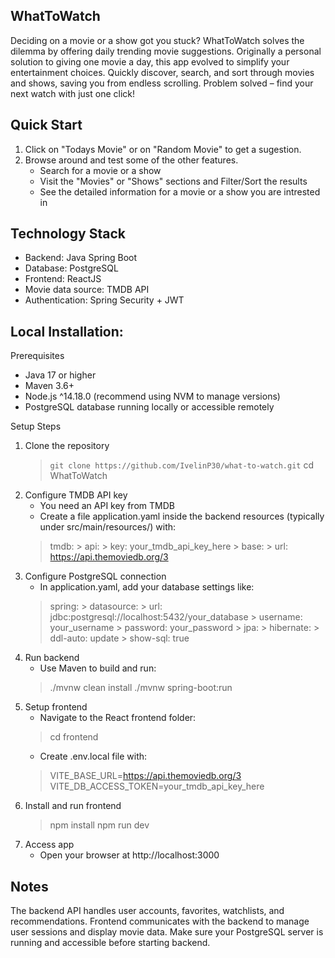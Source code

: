 ## WhatToWatch
Deciding on a movie or a show got you stuck? WhatToWatch solves the dilemma by offering daily trending movie suggestions. Originally a personal solution to giving one movie a day, this app evolved to simplify your entertainment choices. Quickly discover, search, and sort through movies and shows, saving you from endless scrolling. Problem solved – find your next watch with just one click!


## Quick Start
1. Click on "Todays Movie" or on "Random Movie" to get a sugestion.
2. Browse around and test some of the other features.
    - Search for a movie or a show
    - Visit the "Movies" or "Shows" sections and Filter/Sort the results
    - See the detailed information for a movie or a show you are intrested in

## Technology Stack

- Backend: Java Spring Boot
- Database: PostgreSQL
- Frontend: ReactJS
- Movie data source: TMDB API
- Authentication: Spring Security + JWT

## Local Installation:

Prerequisites
- Java 17 or higher
- Maven 3.6+
- Node.js ^14.18.0 (recommend using NVM to manage versions)
- PostgreSQL database running locally or accessible remotely


Setup Steps

1. Clone the repository 
    > `git clone https://github.com/IvelinP30/what-to-watch.git`
    > cd WhatToWatch
2. Configure TMDB API key
    - You need an API key from TMDB
    - Create a file application.yaml inside the backend resources (typically under src/main/resources/) with:
    > tmdb:
        > api:
            > key: your_tmdb_api_key_here
        > base:
            > url: https://api.themoviedb.org/3
3. Configure PostgreSQL connection
    - In application.yaml, add your database settings like:
    > spring:
        > datasource:
            > url: jdbc:postgresql://localhost:5432/your_database
            > username: your_username
            > password: your_password
        > jpa:
            > hibernate:
            > ddl-auto: update
            > show-sql: true
4. Run backend
    - Use Maven to build and run:
    > ./mvnw clean install
    > ./mvnw spring-boot:run
5. Setup frontend
    - Navigate to the React frontend folder:
    > cd frontend
    - Create .env.local file with:
    > VITE_BASE_URL=https://api.themoviedb.org/3
    >  VITE_DB_ACCESS_TOKEN=your_tmdb_api_key_here
6. Install and run frontend
    > npm install
    > npm run dev
7. Access app
    - Open your browser at http://localhost:3000

## Notes

The backend API handles user accounts, favorites, watchlists, and recommendations.
Frontend communicates with the backend to manage user sessions and display movie data.
Make sure your PostgreSQL server is running and accessible before starting backend.